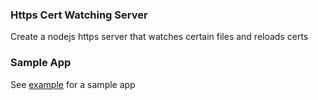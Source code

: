 ### Https Cert Watching Server
Create a nodejs https server that watches certain files and reloads certs

### Sample App
See [example](example/sample.js) for a sample app